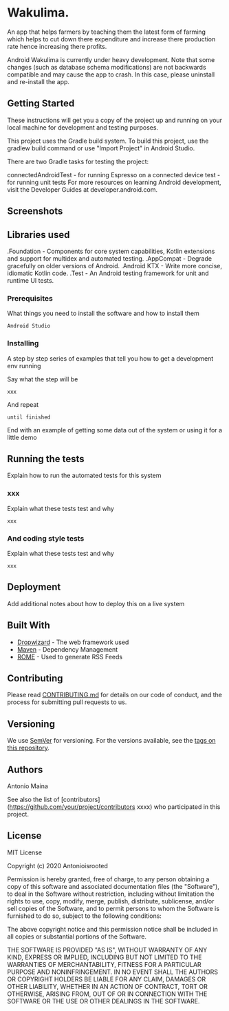 # Wakulima.

An app that helps farmers by teaching them the latest form of farming which helps to cut down there expenditure and increase there production rate hence increasing there profits.

Android Wakulima is currently under heavy development. Note that some changes (such as database schema modifications) are not backwards compatible and may cause the app to crash. In this case, please uninstall and re-install the app.

## Getting Started

These instructions will get you a copy of the project up and running on your local machine for development and testing purposes.

This project uses the Gradle build system. To build this project, use the gradlew build command or use "Import Project" in Android Studio.

There are two Gradle tasks for testing the project:

connectedAndroidTest - for running Espresso on a connected device
test - for running unit tests
For more resources on learning Android development, visit the Developer Guides at developer.android.com.

## Screenshots



## Libraries used
.Foundation - Components for core system capabilities, Kotlin extensions and support for multidex and automated testing.
  .AppCompat - Degrade gracefully on older versions of Android.
  .Android KTX - Write more concise, idiomatic Kotlin code.
  .Test - An Android testing framework for unit and runtime UI tests.

### Prerequisites

What things you need to install the software and how to install them

```
Android Studio
```

### Installing

A step by step series of examples that tell you how to get a development env running

Say what the step will be

```
xxx
```

And repeat

```
until finished
```

End with an example of getting some data out of the system or using it for a little demo

## Running the tests

Explain how to run the automated tests for this system

### xxx

Explain what these tests test and why

```
xxx
```

### And coding style tests

Explain what these tests test and why

```
xxx
```

## Deployment

Add additional notes about how to deploy this on a live system

## Built With

* [Dropwizard](http://www.dropwizard.io/1.0.2/docs/) - The web framework used
* [Maven](https://maven.apache.org/) - Dependency Management
* [ROME](https://rometools.github.io/rome/) - Used to generate RSS Feeds

## Contributing

Please read [CONTRIBUTING.md](https://gist.github.com/xxx) for details on our code of conduct, and the process for submitting pull requests to us.

## Versioning

We use [SemVer](http://semver.org/xxx) for versioning. For the versions available, see the [tags on this repository](https://github.com/your/project/tags). 

## Authors

Antonio Maina

See also the list of [contributors](https://github.com/your/project/contributors xxxx) who participated in this project.

## License

  MIT License

  Copyright (c) 2020 Antonioisrooted

  Permission is hereby granted, free of charge, to any person obtaining a copy
  of this software and associated documentation files (the "Software"), to deal
  in the Software without restriction, including without limitation the rights
  to use, copy, modify, merge, publish, distribute, sublicense, and/or sell
  copies of the Software, and to permit persons to whom the Software is
  furnished to do so, subject to the following conditions:

  The above copyright notice and this permission notice shall be included in all
  copies or substantial portions of the Software.

  THE SOFTWARE IS PROVIDED "AS IS", WITHOUT WARRANTY OF ANY KIND, EXPRESS OR
  IMPLIED, INCLUDING BUT NOT LIMITED TO THE WARRANTIES OF MERCHANTABILITY,
  FITNESS FOR A PARTICULAR PURPOSE AND NONINFRINGEMENT. IN NO EVENT SHALL THE
  AUTHORS OR COPYRIGHT HOLDERS BE LIABLE FOR ANY CLAIM, DAMAGES OR OTHER
  LIABILITY, WHETHER IN AN ACTION OF CONTRACT, TORT OR OTHERWISE, ARISING FROM,
  OUT OF OR IN CONNECTION WITH THE SOFTWARE OR THE USE OR OTHER DEALINGS IN THE
  SOFTWARE.

